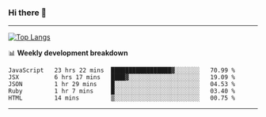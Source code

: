 ### Hi there 👋

-------
[![Top Langs](https://github-readme-stats.vercel.app/api/top-langs/?username=ashish-r)](https://github.com/anuraghazra/github-readme-stats)

📊 **Weekly development breakdown**
<!--START_SECTION:waka-->
```text
JavaScript   23 hrs 22 mins  █████████████████▓░░░░░░░   70.99 % 
JSX          6 hrs 17 mins   ████▓░░░░░░░░░░░░░░░░░░░░   19.09 % 
JSON         1 hr 29 mins    █░░░░░░░░░░░░░░░░░░░░░░░░   04.53 % 
Ruby         1 hr 7 mins     █░░░░░░░░░░░░░░░░░░░░░░░░   03.40 % 
HTML         14 mins         ▒░░░░░░░░░░░░░░░░░░░░░░░░   00.75 % 
```
<!--END_SECTION:waka-->
-------

<!--
**ashish-r/ashish-r** is a ✨ _special_ ✨ repository because its `README.md` (this file) appears on your GitHub profile.

Here are some ideas to get you started:

- 🔭 I’m currently working on ...
- 🌱 I’m currently learning ...
- 👯 I’m looking to collaborate on ...
- 🤔 I’m looking for help with ...
- 💬 Ask me about ...
- 📫 How to reach me: ...
- 😄 Pronouns: ...
- ⚡ Fun fact: ...
-->
